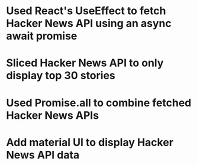 # Used React's UseEffect to fetch Hacker News API using an async await promise

# Sliced Hacker News API to only display top 30 stories

# Used Promise.all to combine fetched Hacker News APIs

# Add material UI to display Hacker News API data